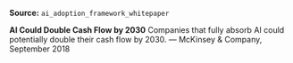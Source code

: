 **Source:** `ai_adoption_framework_whitepaper`

**AI Could Double Cash Flow by 2030**
Companies that fully absorb AI could potentially double their cash flow by 2030. — McKinsey & Company, September 2018
